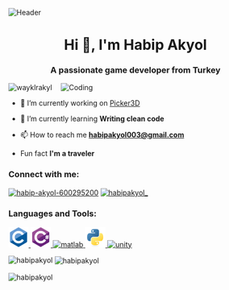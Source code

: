 ![Header](https://wallpapercave.com/wp/wp7664490.jpg)
<h1 align="center">Hi 👋, I'm Habip Akyol</h1>
<h3 align="center">A passionate game developer from Turkey</h3>
<img align= "right" alt="Coding" width="400" src="https://ardas-it.com/uploads/images/blogs/giph.gif">

<p align="left"> <img src="https://komarev.com/ghpvc/?username=wayklrakyl&label=Profile%20views&color=0e75b6&style=flat" alt="wayklrakyl" /> </p>

- 🔭 I’m currently working on [Picker3D](https://github.com/habipakyol/Picker3D)

- 🌱 I’m currently learning **Writing clean code**

- 📫 How to reach me **habipakyol003@gmail.com**

- Fun fact **I'm a traveler**

<h3 align="left">Connect with me:</h3>
<p align="left">
<a href="https://linkedin.com/in/habip-akyol-600295200" target="blank"><img align="center" src="https://raw.githubusercontent.com/rahuldkjain/github-profile-readme-generator/master/src/images/icons/Social/linked-in-alt.svg" alt="habip-akyol-600295200" height="30" width="40" /></a>
<a href="https://instagram.com/habipakyol_" target="blank"><img align="center" src="https://raw.githubusercontent.com/rahuldkjain/github-profile-readme-generator/master/src/images/icons/Social/instagram.svg" alt="habipakyol_" height="30" width="40" /></a>
</p>

<h3 align="left">Languages and Tools:</h3>
<p align="left"> <a href="https://www.cprogramming.com/" target="_blank" rel="noreferrer"> <img src="https://raw.githubusercontent.com/devicons/devicon/master/icons/c/c-original.svg" alt="c" width="40" height="40"/> </a> <a href="https://www.w3schools.com/cs/" target="_blank" rel="noreferrer"> <img src="https://raw.githubusercontent.com/devicons/devicon/master/icons/csharp/csharp-original.svg" alt="csharp" width="40" height="40"/> </a> <a href="https://www.mathworks.com/" target="_blank" rel="noreferrer"> <img src="https://upload.wikimedia.org/wikipedia/commons/2/21/Matlab_Logo.png" alt="matlab" width="40" height="40"/> </a> <a href="https://www.python.org" target="_blank" rel="noreferrer"> <img src="https://raw.githubusercontent.com/devicons/devicon/master/icons/python/python-original.svg" alt="python" width="40" height="40"/> </a> <a href="https://unity.com/" target="_blank" rel="noreferrer"> <img src="https://www.vectorlogo.zone/logos/unity3d/unity3d-icon.svg" alt="unity" width="40" height="40"/> </a> </p>

<p><img align="left" src="https://github-readme-stats.vercel.app/api/top-langs?username=habipakyol&show_icons=true&locale=en&layout=compact" alt="habipakyol" /></p>

<p>&nbsp;<img align="center" src="https://github-readme-stats.vercel.app/api?username=habipakyol&show_icons=true&locale=en" alt="habipakyol" /></p>

<p><img align="center" src="https://github-readme-streak-stats.herokuapp.com/?user=habipakyol&" alt="habipakyol" /></p>
